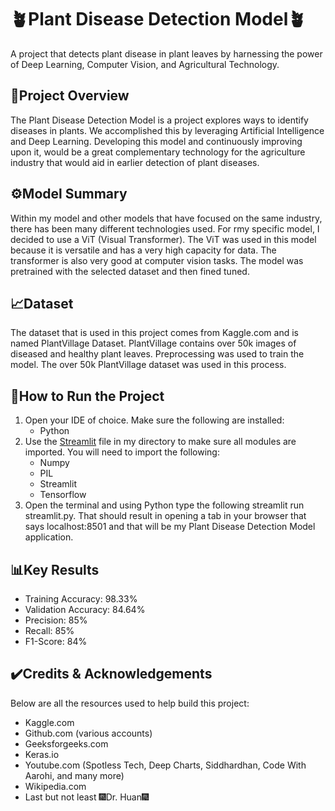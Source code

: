 # 🪴Plant Disease Detection Model🪴
A project that detects plant disease in plant leaves by harnessing the power of Deep Learning, Computer Vision, and Agricultural Technology.

## 📖Project Overview
The Plant Disease Detection Model is a project explores ways to identify diseases in plants. We accomplished this by leveraging Artificial Intelligence and Deep Learning. Developing this model and continuously improving upon it, would be a great complementary technology for the agriculture industry that would aid in earlier detection of plant diseases.

## ⚙️Model Summary
Within my model and other models that have focused on the same industry, there has been many different technologies used. For rmy specific model, I decided to use a ViT (Visual Transformer). The ViT was used in this model because it is versatile and has a very high capacity for data. The transformer is also very good at computer vision tasks. The model was pretrained with the selected dataset and then fined tuned.

## 📈Dataset
The dataset that is used in this project comes from Kaggle.com and is named PlantVillage Dataset. PlantVillage contains over 50k images of diseased and healthy plant leaves. Preprocessing was used to train the model. The over 50k PlantVillage dataset was used in this process. 

## 🚀How to Run the Project
1. Open your IDE of choice. Make sure the following are installed:
   -   Python
3. Use the [Streamlit](streamlit.py) file in my directory to make sure all modules are imported. You will need to import the following:
   -   Numpy
   -   PIL
   -   Streamlit
   -   Tensorflow
4. Open the terminal and using Python type the following streamlit run streamlit.py. That should result in opening a tab in your browser that says localhost:8501 and that will be my Plant Disease Detection Model application.

## 📊Key Results

  -    Training Accuracy: 98.33%
  -    Validation Accuracy: 84.64%
  -    Precision: 85%
  -    Recall: 85%
  -    F1-Score: 84%

## ✔️Credits & Acknowledgements
Below are all the resources used to help build this project:

  -   Kaggle.com
  -   Github.com (various accounts)
  -   Geeksforgeeks.com
  -   Keras.io
  -   Youtube.com (Spotless Tech, Deep Charts, Siddhardhan, Code With Aarohi, and many more)
  -   Wikipedia.com
  -   Last but not least 🎆Dr. Huan🎆

